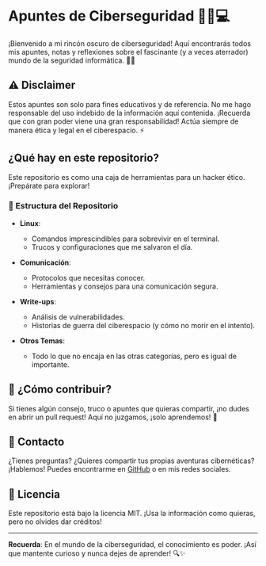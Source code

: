 # Apuntes de Ciberseguridad 🕵️‍♂️💻

¡Bienvenido a mi rincón oscuro de ciberseguridad! Aquí encontrarás todos mis apuntes, notas y reflexiones sobre el fascinante (y a veces aterrador) mundo de la seguridad informática. 🦠🔐

## ⚠️ Disclaimer

Estos apuntes son solo para fines educativos y de referencia. No me hago responsable del uso indebido de la información aquí contenida. ¡Recuerda que con gran poder viene una gran responsabilidad! Actúa siempre de manera ética y legal en el ciberespacio. ⚡️

## ¿Qué hay en este repositorio?

Este repositorio es como una caja de herramientas para un hacker ético. ¡Prepárate para explorar!

### 📂 Estructura del Repositorio

- **Linux**: 
  - Comandos imprescindibles para sobrevivir en el terminal.
  - Trucos y configuraciones que me salvaron el día.
  
- **Comunicación**: 
  - Protocolos que necesitas conocer.
  - Herramientas y consejos para una comunicación segura.

- **Write-ups**: 
  - Análisis de vulnerabilidades.
  - Historias de guerra del ciberespacio (y cómo no morir en el intento).

- **Otros Temas**: 
  - Todo lo que no encaja en las otras categorías, pero es igual de importante.

## 🚀 ¿Cómo contribuir?

Si tienes algún consejo, truco o apuntes que quieras compartir, ¡no dudes en abrir un pull request! Aquí no juzgamos, ¡solo aprendemos! 🤘

## 💬 Contacto

¿Tienes preguntas? ¿Quieres compartir tus propias aventuras cibernéticas? ¡Hablemos! Puedes encontrarme en [GitHub](https://github.com/CyberMastermind) o en mis redes sociales.

## 📜 Licencia

Este repositorio está bajo la licencia MIT. ¡Usa la información como quieras, pero no olvides dar créditos!

---

**Recuerda**: En el mundo de la ciberseguridad, el conocimiento es poder. ¡Así que mantente curioso y nunca dejes de aprender! 🔍✨

